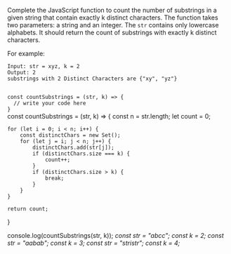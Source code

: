 Complete the JavaScript function to count the number of substrings in a given string that contain exactly k distinct characters. The function takes two parameters: a string and an integer. The `str` contains only lowercase alphabets. It should return the count of substrings with exactly k distinct characters.

For example:

```text
Input: str = xyz, k = 2
Output: 2
substrings with 2 Distinct Characters are {"xy", "yz"}
```

<codeblock language="javascript" type="exercise" testMode="multipleInput">
<code>
const countSubstrings = (str, k) => {
  // write your code here
}
</code>

<solution>
const countSubstrings = (str, k) => {
    const n = str.length;
    let count = 0;

    for (let i = 0; i < n; i++) {
        const distinctChars = new Set();
        for (let j = i; j < n; j++) {
            distinctChars.add(str[j]);
            if (distinctChars.size === k) {
                count++;
            }
            if (distinctChars.size > k) {
                break;
            }
        }
    }

    return count;

}

</solution>

<testcases>
<caller>
console.log(countSubstrings(str, k));
</caller>
<testcase>
<i>
const str = "abcc";
const k = 2;
</i>
</testcase>
<testcase>
<i>
const str = "aabab";
const k = 3;
</i>
</testcase>
<testcase>
<i>
const str = "stristr";
const k = 4;
</i>
</testcase>
</testcases>
</codeblock>

